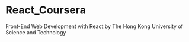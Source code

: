 # React_Coursera
Front-End Web Development with React by The Hong Kong University of Science and Technology
